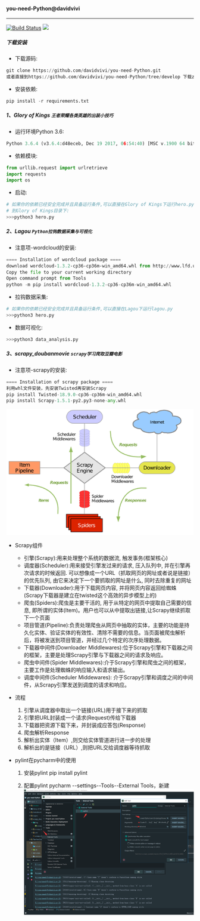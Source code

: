 #### you-need-Python@davidvivi

***
[![Build Status](https://img.shields.io/shippable/5444c5ecb904a4b21567b0ff.svg)](https://github.com/davidvivi/you-need-Python)
[![](https://img.shields.io/badge/language-Python-green.svg)](https://github.com/davidvivi/you-need-Python)

##### 下载安装
* 下载源码:

```python
git clone https://github.com/davidvivi/you-need-Python.git
或者直接到https://github.com/davidvivi/you-need-Python/tree/develop 下载zip文件
```
* 安装依赖:

```python
pip install -r requirements.txt
```


##### 1、Glory of Kings `王者荣耀各类英雄的出装小技巧`

* 运行环境Python 3.6:

```python
Python 3.6.4 (v3.6.4:d48eceb, Dec 19 2017, 06:54:40) [MSC v.1900 64 bit (AMD64)] on win32
```

* 依赖模块:

```python
from urllib.request import urlretrieve
import requests
import os
```

* 启动:

```python
# 如果你的依赖已经安全完成并且具备运行条件,可以直接在Glory of Kings下运行hero.py
# 到Glory of Kings目录下:
>>>python3 hero.py
```

##### 2、Lagou `Python拉钩数据采集与可视化`

* 注意项-wordcloud的安装:

```python
==== Installation of wordcloud package ====
download wordcloud‑1.3.2‑cp36‑cp36m‑win_amd64.whl from http://www.lfd.uci.edu/~gohlke/pythonlibs/#wordcloud
Copy the file to your current working directory
Open command prompt from Tools
python -m pip install wordcloud-1.3.2-cp36-cp36m-win_amd64.whl
```

* 拉钩数据采集:

```python
# 如果你的依赖已经安全完成并且具备运行条件,可以直接在Lagou下运行lagou.py
>>>python3 hero.py
```
* 数据可视化:

```python
>>>python3 data_analysis.py
```


##### 3、scrapy_doubanmovie `scrapy学习爬取豆瓣电影`

* 注意项-scrapy的安装:

```python
==== Installation of scrapy package ====
利用whl文件安装，先安装Twisted再安装Scrapy
pip install Twisted-18.9.0-cp36-cp36m-win_amd64.whl
pip install Scrapy-1.5.1-py2.py3-none-any.whl
```

![](scrapy_doubanmovie/img/scrapy.png)


* Scrapy组件
    * 引擎(Scrapy):用来处理整个系统的数据流, 触发事务(框架核心)
    * 调度器(Scheduler):用来接受引擎发过来的请求, 压入队列中, 并在引擎再次请求的时候返回. 可以想像成一个URL（抓取网页的网址或者说是链接）的优先队列, 由它来决定下一个要抓取的网址是什么, 同时去除重复的网址
    * 下载器(Downloader):用于下载网页内容, 并将网页内容返回给蜘蛛(Scrapy下载器是建立在twisted这个高效的异步模型上的)
    * 爬虫(Spiders):爬虫是主要干活的, 用于从特定的网页中提取自己需要的信息, 即所谓的实体(Item)。用户也可以从中提取出链接,让Scrapy继续抓取下一个页面
    * 项目管道(Pipeline):负责处理爬虫从网页中抽取的实体，主要的功能是持久化实体、验证实体的有效性、清除不需要的信息。当页面被爬虫解析后，将被发送到项目管道，并经过几个特定的次序处理数据。
    * 下载器中间件(Downloader Middlewares):位于Scrapy引擎和下载器之间的框架，主要是处理Scrapy引擎与下载器之间的请求及响应。
    * 爬虫中间件(Spider Middlewares):介于Scrapy引擎和爬虫之间的框架，主要工作是处理蜘蛛的响应输入和请求输出。
    * 调度中间件(Scheduler Middewares): 介于Scrapy引擎和调度之间的中间件，从Scrapy引擎发送到调度的请求和响应。
* 流程
    1. 引擎从调度器中取出一个链接(URL)用于接下来的抓取
    2. 引擎把URL封装成一个请求(Request)传给下载器
    3. 下载器把资源下载下来，并封装成应答包(Response)
    4. 爬虫解析Response
    5. 解析出实体（Item）,则交给实体管道进行进一步的处理
    6. 解析出的是链接（URL）,则把URL交给调度器等待抓取
    
* pylint在pycharm中的使用
    1. 安装pylint
        pip install pylint

    2. 配置pylint
    pycharm --settings--Tools--External Tools，新建
    ![](scrapy_doubanmovie/img/pylint_pycharm.png)